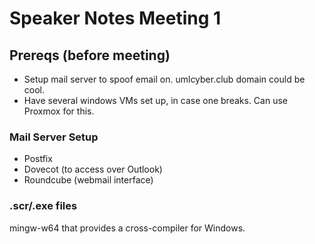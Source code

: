 # Speaker Notes Meeting 1

## Prereqs (before meeting)
+ Setup mail server to spoof email on. umlcyber.club domain could be cool.
+ Have several windows VMs set up, in case one breaks. Can use Proxmox for this.

### Mail Server Setup
+ Postfix
+ Dovecot (to access over Outlook)
+ Roundcube (webmail interface)

### .scr/.exe files
mingw-w64 that provides a cross-compiler for Windows.
